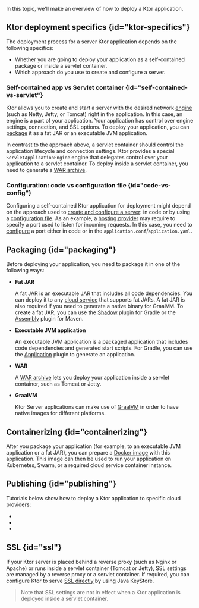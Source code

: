 [//]: # (title: Deployment)


In this topic, we'll make an overview of how to deploy a Ktor application.

## Ktor deployment specifics {id="ktor-specifics"}
The deployment process for a server Ktor application depends on the following specifics:
* Whether you are going to deploy your application as a self-contained package or inside a servlet container.
* Which approach do you use to create and configure a server.

### Self-contained app vs Servlet container {id="self-contained-vs-servlet"}

Ktor allows you to create and start a server with the desired network [engine](Engines.md) (such as Netty, Jetty, or Tomcat) right in the application. In this case, an engine is a part of your application. Your application has control over engine settings, connection, and SSL options. To deploy your application, you can [package](#packaging) it as a fat JAR or an executable JVM application.

In contrast to the approach above, a servlet container should control the application lifecycle and connection settings. Ktor provides a special `ServletApplicationEngine` engine that delegates control over your application to a servlet container. To deploy inside a servlet container, you need to generate a [WAR archive](war.md).

### Configuration: code vs configuration file {id="code-vs-config"}

Configuring a self-contained Ktor application for deployment might depend on the approach used to [create and configure a server](create_server.xml): in code or by using a [configuration file](Configurations.xml#configuration-file). As an example, a [hosting provider](#publishing) may require to specify a port used to listen for incoming requests. In this case, you need to [configure](Configurations.xml) a port either in code or in the `application.conf`/`application.yaml`.


## Packaging {id="packaging"}

Before deploying your application, you need to package it in one of the following ways:

* **Fat JAR**

  A fat JAR is an executable JAR that includes all code dependencies. You can deploy it to any [cloud service](#publishing) that supports fat JARs. A fat JAR is also required if you need to generate a native binary for GraalVM. To create a fat JAR, you can use the [Shadow](fatjar.md) plugin for Gradle or the [Assembly](maven-assembly-plugin.md) plugin for Maven.

* **Executable JVM application**

   An executable JVM application is a packaged application that includes code dependencies and generated start scripts. For Gradle, you can use the [Application](gradle-application-plugin.md) plugin to generate an application. 

* **WAR**

   A [WAR archive](war.md) lets you deploy your application inside a servlet container, such as Tomcat or Jetty.

* **GraalVM**

   Ktor Server applications can make use of [GraalVM](Graalvm.md) in order to have native images for different platforms.



## Containerizing {id="containerizing"}

After you package your application (for example, to an executable JVM application or a fat JAR), you can prepare a [Docker image](docker.md) with this application. This image can then be used to run your application on Kubernetes, Swarm, or a required cloud service container instance.

## Publishing {id="publishing"}

Tutorials below show how to deploy a Ktor application to specific cloud providers:
* [](google-app-engine.md)
* [](heroku.md)
* [](elastic-beanstalk.md)

## SSL {id="ssl"}

If your Ktor server is placed behind a reverse proxy (such as Nginx or Apache) or runs inside a servlet container (Tomcat or Jetty), SSL settings are managed by a reverse proxy or a servlet container. If required, you can configure Ktor to serve [SSL directly](ssl.md) by using Java KeyStore.

> Note that SSL settings are not in effect when a Ktor application is deployed inside a servlet container.



